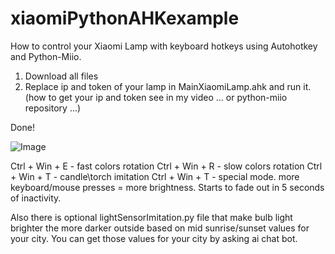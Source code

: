 # xiaomiPythonAHKexample
How to control your Xiaomi Lamp with keyboard hotkeys using Autohotkey and Python-Miio.

1. Download all files
2. Replace ip and token of your lamp in MainXiaomiLamp.ahk and run it. (how to get your ip and token see in my video ... or python-miio repository ...)

Done!

![Image](https://github.com/user-attachments/assets/c8d49c5f-6e79-4ec0-9098-dd1edfa09782)

Ctrl + Win + E - fast colors rotation
Ctrl + Win + R - slow colors rotation
Ctrl + Win + T - candle\torch imitation
Ctrl + Win + T - special mode. more keyboard/mouse presses = more brightness. Starts to fade out in 5 seconds of inactivity.

Also there is optional lightSensorImitation.py file that make bulb light brighter the more darker outside based on mid sunrise/sunset values for your city. You can get those values for your city by asking ai chat bot.

